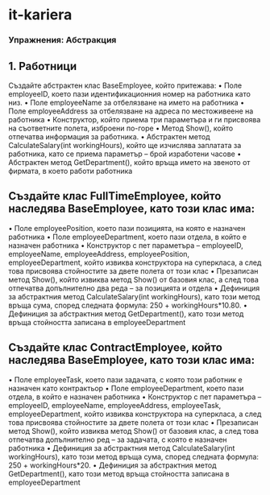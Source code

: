 # it-kariera

### Упражнения: Абстракция
## 1.	Работници
Създайте абстрактен клас BaseEmployee, който притежава:
•	Поле employeeID, което пази идентификационния номер на работника като низ.
•	Поле employeeName за отбелязване на името на работника
•	Поле employeeAddress за отбелязване на адреса по местоживеене на работника
•	Конструктор, който приема три параметъра и ги присвоява на съответните полета, изброени по-горе
•	Метод Show(), който отпечатва информация за работника.
•	Абстрактен метод CalculateSalary(int workingHours), който ще изчислява заплатата за работника, като се приема параметър – брой изработени часове
•	Абстрактен метод GetDepartment(), който връща името на звеното от фирмата, в което работи работника
 
## Създайте клас FullTimeEmployee, който наследява BaseEmployee, като този клас има:
•	Поле employeePosition, което пази позицията, на която е назначен работника
•	Поле employeeDepartment, което пази отдела, в който е назначен работника
•	Конструктор с пет параметъра – employeeID, employeeName, employeeAddress, employeePosition, employeeDepartment, който извиква конструктора на суперкласа, а след това присвоява стойностите за двете полета от този клас
•	Презаписан метод Show(), който извиква метод Show() от базовия клас, а след това отпечатва допълнително два реда – за позицията и отдела
•	Дефиниция за абстрактния метод CalculateSalary(int workingHours), като този метод връща сума, според следната формула: 250 + workingHours*10.80.
•	Дефиниция за абстрактния метод GetDepartment(), като този метод връща стойността записана в employeeDepartment

## Създайте клас ContractEmployee, който наследява BaseEmployee, като този клас има:
•	Поле employeeTask, което пази задачата, с която този работник е назначен като контрактьор
•	Поле employeeDepartment, което пази отдела, в който е назначен работника
•	Конструктор с пет параметъра – employeeID, employeeName, employeeAddress, employeeTask, employeeDepartment, който извиква конструктора на суперкласа, а след това присвоява стойностите за двете полета от този клас
•	Презаписан метод Show(), който извиква метод Show() от базовия клас, а след това отпечатва допълнително ред – за задачата, с която е назначен работника
•	Дефиниция за абстрактния метод CalculateSalary(int workingHours), като този метод връща сума, според следната формула: 250 + workingHours*20.
•	Дефиниция за абстрактния метод GetDepartment(), като този метод връща стойността записана в employeeDepartment